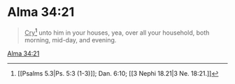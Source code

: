 # Alma 34:21

> <u>Cry</u>[^a] unto him in your houses, yea, over all your household, both morning, mid-day, and evening.

[Alma 34:21](https://www.churchofjesuschrist.org/study/scriptures/bofm/alma/34?lang=eng&id=p21#p21)


[^a]: [[Psalms 5.3|Ps. 5:3 (1-3)]]; Dan. 6:10; [[3 Nephi 18.21|3 Ne. 18:21.]]
